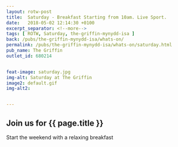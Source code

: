 ```yaml
---
layout: rotw-post
title:  Saturday - Breakfast Starting from 10am. Live Sport.
date:   2018-05-02 12:14:30 +0100
excerpt_separator: <!--more-->
tags: [ ROTW, Saturday, the-griffin-mynydd-isa ]
back: /pubs/the-griffin-mynydd-isa/whats-on/
permalink: /pubs/the-griffin-mynydd-isa/whats-on/saturday.html
pub_name: The Griffin
outlet_id: 680214


feat-image: saturday.jpg
img-alt: Saturday at The Griffin
image2: default.gif
img-alt2:


---
```


<h2>Join us for {{ page.title }}</h2>
<p>Start the weekend with a relaxing breakfast</p>
